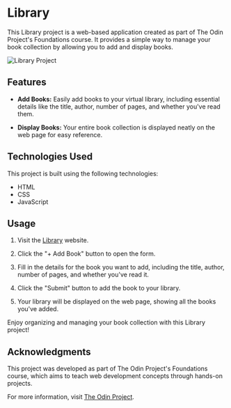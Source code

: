 # Library

This Library project is a web-based application created as part of The Odin Project's Foundations course. It provides a simple way to manage your book collection by allowing you to add and display books.

![Library Project](<img width="1422" alt="Screenshot 2023-09-25 at 9 24 30 PM" src="https://github.com/vndlgd/library/assets/46804151/dde773ee-7f31-495e-9676-174e15ac63f4">)

## Features

- **Add Books:** Easily add books to your virtual library, including essential details like the title, author, number of pages, and whether you've read them.

- **Display Books:** Your entire book collection is displayed neatly on the web page for easy reference.

## Technologies Used

This project is built using the following technologies:

- HTML
- CSS
- JavaScript

## Usage

1. Visit the [Library](https://vndlgd.github.io/library/) website.

2. Click the "+ Add Book" button to open the form.

3. Fill in the details for the book you want to add, including the title, author, number of pages, and whether you've read it.

4. Click the "Submit" button to add the book to your library.

5. Your library will be displayed on the web page, showing all the books you've added.

Enjoy organizing and managing your book collection with this Library project!

## Acknowledgments

This project was developed as part of The Odin Project's Foundations course, which aims to teach web development concepts through hands-on projects. 

For more information, visit [The Odin Project](https://www.theodinproject.com/lessons/node-path-javascript-library).
